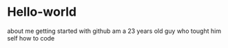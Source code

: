 # Hello-world
about me getting started with github
am a 23 years old guy who tought him self how to code 
